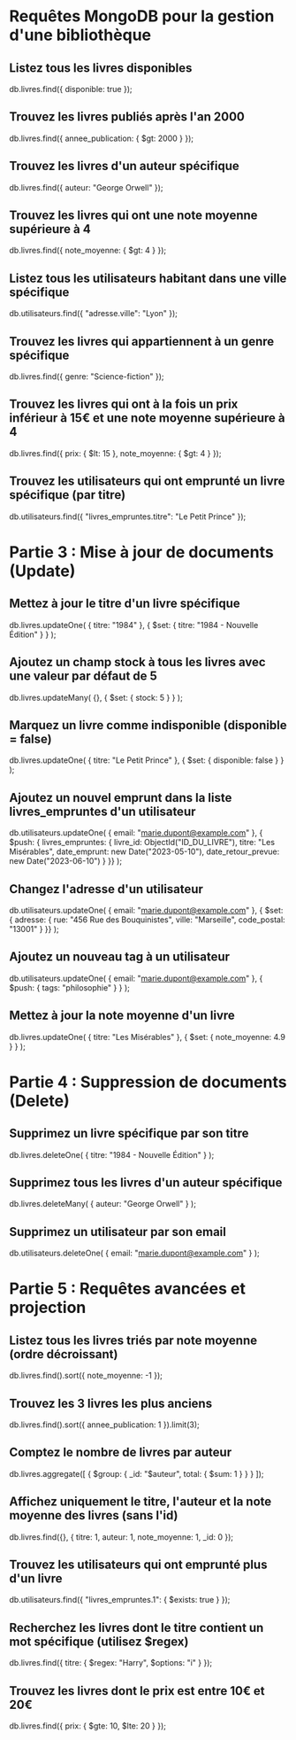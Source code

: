 # Requêtes MongoDB pour la gestion d'une bibliothèque

## Listez tous les livres disponibles

db.livres.find({ disponible: true });


## Trouvez les livres publiés après l'an 2000

db.livres.find({ annee_publication: { $gt: 2000 } });

## Trouvez les livres d'un auteur spécifique

db.livres.find({ auteur: "George Orwell" });


## Trouvez les livres qui ont une note moyenne supérieure à 4

db.livres.find({ note_moyenne: { $gt: 4 } });

## Listez tous les utilisateurs habitant dans une ville spécifique

db.utilisateurs.find({ "adresse.ville": "Lyon" });


## Trouvez les livres qui appartiennent à un genre spécifique

db.livres.find({ genre: "Science-fiction" });


## Trouvez les livres qui ont à la fois un prix inférieur à 15€ et une note moyenne supérieure à 4

db.livres.find({
  prix: { $lt: 15 },
  note_moyenne: { $gt: 4 }
});


## Trouvez les utilisateurs qui ont emprunté un livre spécifique (par titre)

db.utilisateurs.find({ "livres_empruntes.titre": "Le Petit Prince" });


# Partie 3 : Mise à jour de documents (Update)

## Mettez à jour le titre d'un livre spécifique

db.livres.updateOne(
  { titre: "1984" },
  { $set: { titre: "1984 - Nouvelle Édition" } }
);


## Ajoutez un champ stock à tous les livres avec une valeur par défaut de 5

db.livres.updateMany(
  {},
  { $set: { stock: 5 } }
);


## Marquez un livre comme indisponible (disponible = false)

db.livres.updateOne(
  { titre: "Le Petit Prince" },
  { $set: { disponible: false } }
);


## Ajoutez un nouvel emprunt dans la liste livres_empruntes d'un utilisateur

db.utilisateurs.updateOne(
  { email: "marie.dupont@example.com" },
  { $push: { livres_empruntes: {
      livre_id: ObjectId("ID_DU_LIVRE"),
      titre: "Les Misérables",
      date_emprunt: new Date("2023-05-10"),
      date_retour_prevue: new Date("2023-06-10")
    }
  }}
);


## Changez l'adresse d'un utilisateur

db.utilisateurs.updateOne(
  { email: "marie.dupont@example.com" },
  { $set: { adresse: {
      rue: "456 Rue des Bouquinistes",
      ville: "Marseille",
      code_postal: "13001"
    }
  }}
);

## Ajoutez un nouveau tag à un utilisateur

db.utilisateurs.updateOne(
  { email: "marie.dupont@example.com" },
  { $push: { tags: "philosophie" } }
);


## Mettez à jour la note moyenne d'un livre

db.livres.updateOne(
  { titre: "Les Misérables" },
  { $set: { note_moyenne: 4.9 } }
);


# Partie 4 : Suppression de documents (Delete)

## Supprimez un livre spécifique par son titre

db.livres.deleteOne(
  { titre: "1984 - Nouvelle Édition" }
);


## Supprimez tous les livres d'un auteur spécifique

db.livres.deleteMany(
  { auteur: "George Orwell" }
);


## Supprimez un utilisateur par son email

db.utilisateurs.deleteOne(
  { email: "marie.dupont@example.com" }
);


# Partie 5 : Requêtes avancées et projection

## Listez tous les livres triés par note moyenne (ordre décroissant)

db.livres.find().sort({ note_moyenne: -1 });


## Trouvez les 3 livres les plus anciens

db.livres.find().sort({ annee_publication: 1 }).limit(3);


## Comptez le nombre de livres par auteur

db.livres.aggregate([
  { $group: { _id: "$auteur", total: { $sum: 1 } } }
]);


## Affichez uniquement le titre, l'auteur et la note moyenne des livres (sans l'id)

db.livres.find({}, { titre: 1, auteur: 1, note_moyenne: 1, _id: 0 });


## Trouvez les utilisateurs qui ont emprunté plus d'un livre

db.utilisateurs.find({ "livres_empruntes.1": { $exists: true } });


## Recherchez les livres dont le titre contient un mot spécifique (utilisez $regex)

db.livres.find({ titre: { $regex: "Harry", $options: "i" } });


## Trouvez les livres dont le prix est entre 10€ et 20€

db.livres.find({ prix: { $gte: 10, $lte: 20 } });
